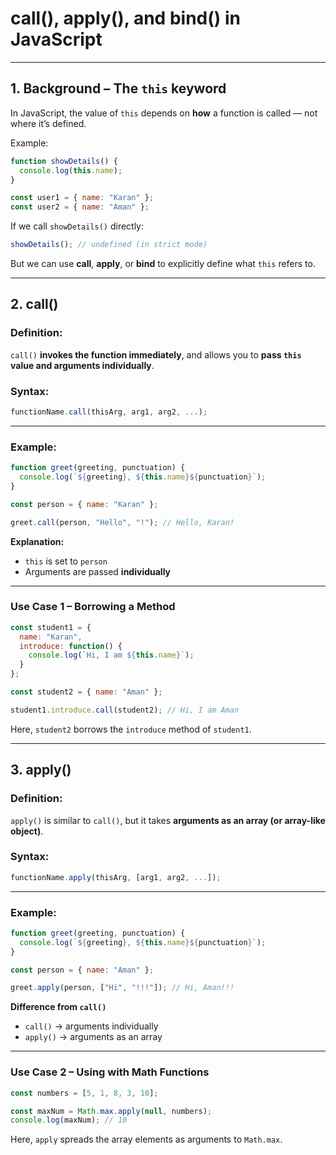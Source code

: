 # **call(), apply(), and bind() in JavaScript**

---

## **1. Background – The `this` keyword**

In JavaScript, the value of `this` depends on **how** a function is called — not where it’s defined.

Example:

```js
function showDetails() {
  console.log(this.name);
}

const user1 = { name: "Karan" };
const user2 = { name: "Aman" };
```

If we call `showDetails()` directly:

```js
showDetails(); // undefined (in strict mode)
```

But we can use **call**, **apply**, or **bind** to explicitly define what `this` refers to.

---

## **2. call()**

### **Definition:**

`call()` **invokes the function immediately**, and allows you to **pass `this` value and arguments individually**.

### **Syntax:**

```js
functionName.call(thisArg, arg1, arg2, ...);
```

---

### **Example:**

```js
function greet(greeting, punctuation) {
  console.log(`${greeting}, ${this.name}${punctuation}`);
}

const person = { name: "Karan" };

greet.call(person, "Hello", "!"); // Hello, Karan!
```

**Explanation:**

* `this` is set to `person`
* Arguments are passed **individually**

---

### **Use Case 1 – Borrowing a Method**

```js
const student1 = {
  name: "Karan",
  introduce: function() {
    console.log(`Hi, I am ${this.name}`);
  }
};

const student2 = { name: "Aman" };

student1.introduce.call(student2); // Hi, I am Aman
```

Here, `student2` borrows the `introduce` method of `student1`.

---

## **3. apply()**

### **Definition:**

`apply()` is similar to `call()`, but it takes **arguments as an array (or array-like object)**.

### **Syntax:**

```js
functionName.apply(thisArg, [arg1, arg2, ...]);
```

---

### **Example:**

```js
function greet(greeting, punctuation) {
  console.log(`${greeting}, ${this.name}${punctuation}`);
}

const person = { name: "Aman" };

greet.apply(person, ["Hi", "!!!"]); // Hi, Aman!!!
```

**Difference from `call()`**

* `call()` → arguments individually
* `apply()` → arguments as an array

---

### **Use Case 2 – Using with Math Functions**

```js
const numbers = [5, 1, 8, 3, 10];

const maxNum = Math.max.apply(null, numbers);
console.log(maxNum); // 10
```

Here, `apply` spreads the array elements as arguments to `Math.max`.
